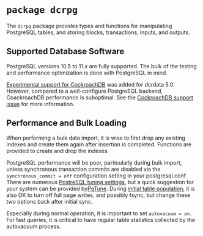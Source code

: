 # `package dcrpg`

The `dcrpg` package provides types and functions for manipulating PostgreSQL
tables, and storing blocks, transactions, inputs, and outputs.

## Supported Database Software

PostgreSQL versions 10.5 to 11.x are fully supported. The bulk of the testing
and performance optimization is done with PostgreSQL in mind.

[Experimental support for CockroachDB](https://github.com/decred/dcrdata/issues/1291)
was added for dcrdata 5.0. However, compared to a well-configure PostgreSQL
backend, CoackroachDB performance is suboptimal. See the
[CockroachDB support issue](https://github.com/decred/dcrdata/issues/1291) for
more information.

## Performance and Bulk Loading

When performing a bulk data import, it is wise to first drop any existing
indexes and create them again after insertion is completed.  Functions are
provided to create and drop the indexes.

PostgreSQL performance will be poor, particularly during bulk import, unless
synchronous transaction commits are disabled via the `synchronous_commit = off`
configuration setting in your postgresql.conf. There are numerous
[PostreSQL tuning settings](https://wiki.postgresql.org/wiki/Tuning_Your_PostgreSQL_Server),
but a quick suggestion for your system can be provided
by[PgTune](http://pgtune.leopard.in.ua/). During [initial table
population](https://wiki.postgresql.org/wiki/Bulk_Loading_and_Restores), it is
also OK to turn off full page writes, and possibly fsync, but change these
two options back after initial sync.

Especially during normal operation, it is important to set `autovacuum = on`.
For fast queries, it is critical to have regular table statistics collected by
the autovacuum process.
